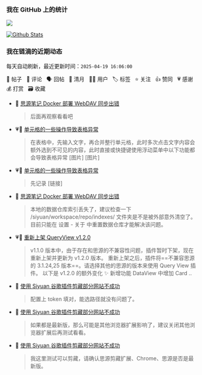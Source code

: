 
### 我在 GitHub 上的统计

<a title="Hits" target="_blank" href="https://github.com/88250/88250"><img src="https://hits.b3log.org/88250/88250.svg"></a>

[![Github Stats](https://github-readme-stats.vercel.app/api?username=88250&theme=tokyonight&show_icons=true)](https://github.com/88250)

<!--events start -->

### 我在链滴的近期动态

每天自动刷新，最近更新时间：`2025-04-19 16:06:00`

📝 帖子 &nbsp; 💬 评论 &nbsp; 🗣 回帖 &nbsp; 🌙 清月 &nbsp; 👨‍💻 用户 &nbsp; 🏷️ 标签 &nbsp; ⭐️ 关注 &nbsp; 👍 赞同 &nbsp; 💗 感谢 &nbsp; 💰 打赏 &nbsp; 🗃 收藏

* 💬 [思源笔记 Docker 部署 WebDAV 同步出错](https://ld246.com/article/1744855820138/comment/1744883395578#comments)

  > 后面再观察看看吧
* 💗📝 [单元格的一些操作导致表格异常](https://ld246.com/article/1744854411345)

  > 在表格中，先输入文字，再合并整行单元格，此时多次点击文字内容会额外选到不可见的内容，此时直接或快捷键使用浮动菜单中以下功能都会导致表格异常 [图片] [图片]
* 💗💬 [单元格的一些操作导致表格异常](https://ld246.com/article/1744854411345/comment/1744880387857#comments)

  > 先记录 [链接]
* 💬 [思源笔记 Docker 部署 WebDAV 同步出错](https://ld246.com/article/1744855820138/comment/1744879692522#comments)

  > 本地的数据仓库索引丢失了，建议检查一下 /siyuan/workspace/repo/indexes/ 文件夹是不是被外部意外清空了。 目前只能在 设置 - 关于 中重置数据仓库才能解决该问题。
* 💗📝 [重新上架 QueryView v1.2.0](https://ld246.com/article/1744792170669)

  > v1.1.0 版本中，由于存在和思源的不兼容性问题，插件暂时下架，现在重新上架并更新为 v1.2.0 版本。 重新上架之后，插件将==不兼容思源的 3.1.24,25 版本==。请选择其他的思源的版本来使用 Query View 插件。 以下是 v1.2.0 的额外变化 ✨ 新增功能 DataView 中增加 Card ..
* 💬 [使用 Siyuan 谷歌插件剪藏部分网站不成功](https://ld246.com/article/1656742729134/comment/1744707080013#comments)

  > 配置上 token 填对，能选路径就没有问题了。
* 💬 [使用 Siyuan 谷歌插件剪藏部分网站不成功](https://ld246.com/article/1656742729134/comment/1744707035647#comments)

  > 如果都是最新版，那么可能是其他浏览器扩展影响了，建议关闭其他浏览器扩展后再测试看看。
* 💬 [使用 Siyuan 谷歌插件剪藏部分网站不成功](https://ld246.com/article/1656742729134/comment/1744706895956#comments)

  > 我这里测试可以剪藏，请确认思源剪藏扩展、Chrome、思源是否是最新版。


<!--events end -->
